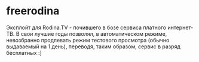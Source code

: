 # freerodina

Эксплойт для Rodina.TV - почившего в бозе сервиса платного интернет-ТВ.
В свои лучшие годы позволял, в автоматическом режиме, невозбранно продлевать режим тестового просмотра (обычно выдаваемый на 1 день), переводя, таким образом, сервис в разряд бесплатных :]
